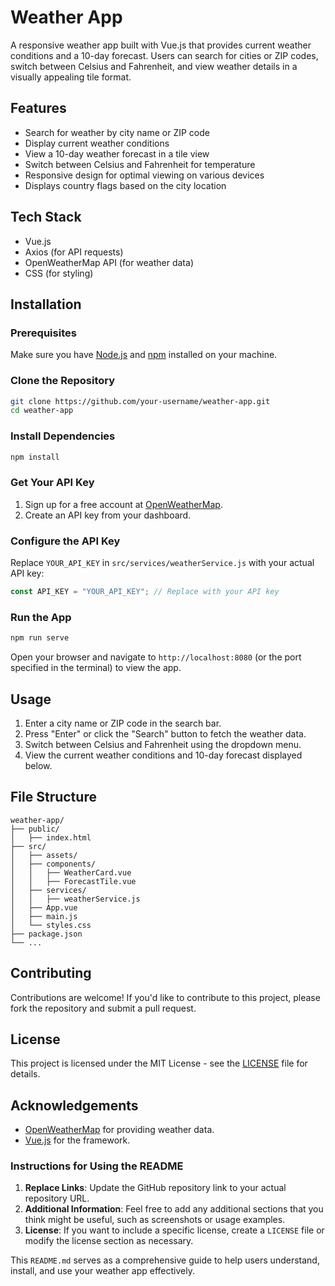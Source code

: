 # Weather App

A responsive weather app built with Vue.js that provides current weather conditions and a 10-day forecast. Users can search for cities or ZIP codes, switch between Celsius and Fahrenheit, and view weather details in a visually appealing tile format.

## Features

- Search for weather by city name or ZIP code
- Display current weather conditions
- View a 10-day weather forecast in a tile view
- Switch between Celsius and Fahrenheit for temperature
- Responsive design for optimal viewing on various devices
- Displays country flags based on the city location

## Tech Stack

- Vue.js
- Axios (for API requests)
- OpenWeatherMap API (for weather data)
- CSS (for styling)

## Installation

### Prerequisites

Make sure you have [Node.js](https://nodejs.org/) and [npm](https://www.npmjs.com/) installed on your machine.

### Clone the Repository

```bash
git clone https://github.com/your-username/weather-app.git
cd weather-app
```


### Install Dependencies

```bash
npm install
```

### Get Your API Key

1. Sign up for a free account at [OpenWeatherMap](https://openweathermap.org/api).
2. Create an API key from your dashboard.

### Configure the API Key

Replace `YOUR_API_KEY` in `src/services/weatherService.js` with your actual API key:

```javascript
const API_KEY = "YOUR_API_KEY"; // Replace with your API key
```

### Run the App

```bash
npm run serve
```

Open your browser and navigate to `http://localhost:8080` (or the port specified in the terminal) to view the app.

## Usage

1. Enter a city name or ZIP code in the search bar.
2. Press "Enter" or click the "Search" button to fetch the weather data.
3. Switch between Celsius and Fahrenheit using the dropdown menu.
4. View the current weather conditions and 10-day forecast displayed below.

## File Structure

```
weather-app/
├── public/
│   ├── index.html
├── src/
│   ├── assets/
│   ├── components/
│   │   ├── WeatherCard.vue
│   │   ├── ForecastTile.vue
│   ├── services/
│   │   ├── weatherService.js
│   ├── App.vue
│   ├── main.js
│   └── styles.css
├── package.json
└── ...
```

## Contributing

Contributions are welcome! If you'd like to contribute to this project, please fork the repository and submit a pull request.

## License

This project is licensed under the MIT License - see the [LICENSE](LICENSE) file for details.

## Acknowledgements

- [OpenWeatherMap](https://openweathermap.org/api) for providing weather data.
- [Vue.js](https://vuejs.org/) for the framework.


### Instructions for Using the README

1. **Replace Links**: Update the GitHub repository link to your actual repository URL.
2. **Additional Information**: Feel free to add any additional sections that you think might be useful, such as screenshots or usage examples.
3. **License**: If you want to include a specific license, create a `LICENSE` file or modify the license section as necessary.

This `README.md` serves as a comprehensive guide to help users understand, install, and use your weather app effectively.
